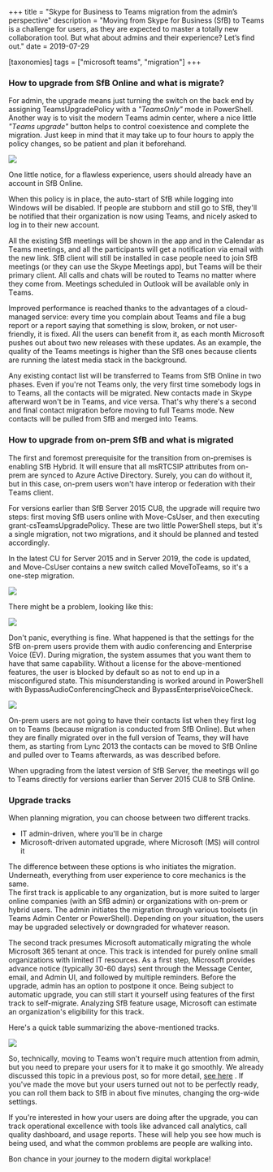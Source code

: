 +++
title = "Skype for Business to Teams migration from the admin’s perspective"
description = "Moving from Skype for Business (SfB) to Tеams is a challenge for users, as they are expected to master a totally new collaboration tool. But what about admins and their experience? Let’s find out."
date = 2019-07-29

[taxonomies]
tags = ["microsoft teams", "migration"]
+++

### How to upgrade from SfB Online and what is migrate?

For admin, the upgrade means just turning the switch on the back end by
assigning TeamsUpgradePolicy with a *"TeamsOnly"* mode in PowerShell.
Another way is to visit the modern Tеams admin center, where a nice little
*"Tеams upgrade"* button helps to control coexistence and complete the
migration. Just keep in mind that it may take up to four hours to apply
the policy changes, so be patient and plan it beforehand.

![](https://o365hq.com/images/480.png)

One little notice, for a flawless experience, users should already have an
account in SfB Online.

When this policy is in place, the auto-start of SfB while logging into
Windows will be disabled. If people are stubborn and still go to SfB,
they'll be notified that their organization is now using Teams, and
nicely asked to log in to their new account.

All the existing SfB meetings will be shown in the app and in the
Calendar as Tеams meetings, and all the participants will get a
notification via email with the new link. SfB client will still be
installed in case people need to join SfB meetings (or they can use
the Skype Meetings app), but Tеams will be their primary client. All calls
and chats will be routed to Teams no matter where they come from.
Meetings scheduled in Outlook will be available only in Tеams.

Improved performance is reached thanks to the advantages of a
cloud-managed service: every time you complain about Teams and file a
bug report or a report saying that something is slow, broken, or not
user-friendly, it is fixed. All the users can benefit from it, as each
month Microsoft pushes out about two new releases with these updates. As
an example, the quality of the Teams meetings is higher than the SfB
ones because clients are running the latest media stack in the
background.

Any existing contact list will be transferred to Teams from SfB Online
in two phases. Even if you're not Tеams only, the very first time
somebody logs in to Tеams, all the contacts will be migrated. New
contacts made in Skype afterward won't be in Tеams, and vice
versa. That's why there's a second and final contact migration before
moving to full Tеams mode. New contacts will be pulled from SfB and
merged into Teams.

### How to upgrade from on-prem SfB and what is migrated

The first and foremost prerequisite for the transition from on-premises
is enabling SfB Hybrid. It will ensure that all msRTCSIP attributes from
on-prem are synced to Azure Active Directory. Surely, you can do without
it, but in this case, on-prem users won't have interop or federation
with their Tеams client.

For versions earlier than SfB Server 2015 CU8, the upgrade will
require two steps: first moving SfB users online with Move-CsUser, and
then executing grant-csTeamsUpgradePolicy. These are two little
PowerShell steps, but it's a single migration, not two migrations, and
it should be planned and tested accordingly.

In the latest CU for Server 2015 and in Server 2019, the code is
updated, and Move-CsUser contains a new switch called MoveToTeams, so
it's a one-step migration.

![](https://o365hq.com/images/478.png)

There might be a problem, looking like this:

![](https://o365hq.com/images/482.png)

Don't panic, everything is fine. What happened is that the settings for
the SfB on-prem users provide them with audio conferencing and
Enterprise Voice (EV). During migration, the system assumes that you
want them to have that same capability. Without a license for the
above-mentioned features, the user is blocked by default so as not to end up
in a misconfigured state. This misunderstanding is worked around in
PowerShell with BypassAudioConferencingCheck and
BypassEnterpriseVoiceCheck.

![](https://o365hq.com/images/481.png)

On-prem users are not going to have their contacts list when they first
log on to Tеams (because migration is conducted from SfB Online). But
when they are finally migrated over in the full version of Teams, they
will have them, as starting from Lync 2013 the contacts can be moved to
SfB Online and pulled over to Tеams afterwards, as was described
before.

When upgrading from the latest version of SfB Server, the meetings will
go to Tеams directly for versions earlier than Server 2015 CU8 to SfB
Online.

### Upgrade tracks

When planning migration, you can choose between two different tracks.

-   IT admin-driven, where you'll be in charge
-   Microsoft-driven automated upgrade, where Microsoft (MS) will
    control it

The difference between these options is who initiates the migration.
Underneath, everything from user experience to core mechanics is the
same.\
The first track is applicable to any organization, but is more suited to
larger online companies (with an SfB admin) or organizations with
on-prem or hybrid users. The admin initiates the migration through
various toolsets (in Teams Admin Center or PowerShell). Depending on
your situation, the users may be upgraded selectively or downgraded for
whatever reason.

The second track presumes Microsoft automatically migrating the whole
Microsoft 365 tenant at once. This track is intended for purely online small
organizations with limited IT resources. As a first step, Microsoft
provides advance notice (typically 30-60 days) sent through the Message
Center, email, and Admin UI, and followed by multiple reminders. Before
the upgrade, admin has an option to postpone it once. Being subject to
automatic upgrade, you can still start it yourself using features of the
first track to self-migrate. Analyzing SfB feature usage, Microsoft can
estimate an organization's eligibility for this track.

Here's a quick table summarizing the above-mentioned tracks.

![](https://o365hq.com/images/479.png)

So, technically, moving to Tеams won't require much attention from admin,
but you need to prepare your users for it to make it go smoothly. 
We already discussed this topic in a previous post, so for more detail, [see
here](o365hq.com/blog/what-are-the-options-to-upgrade-from-skype-for-business-online-to-teams)
. If you've made the move but your users turned out not to be perfectly
ready, you can roll them back to SfB in about five minutes, changing the
org-wide settings.

If you're interested in how your users are doing after the upgrade, you can
track operational excellence with tools like advanced call analytics,
call quality dashboard, and usage reports. These will help you see how
much is being used, and what the common problems are people are walking
into.

Bon chance in your journey to the modern digital workplace!
